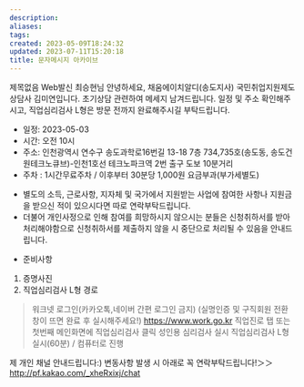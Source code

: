 ```yaml
---
description:
aliases: 
tags: 
created: 2023-05-09T18:24:32
updated: 2023-07-11T15:20:18
title: 문자메시지 아카이브
---
```

제목없음
Web발신
최승현님 안녕하세요, 채움에이치알디(송도지사) 국민취업지원제도 상담사 김미연입니다. 
초기상담 관련하여 메세지 남겨드립니다.
일정 및 주소 확인해주시고, 직업심리검사 L형은 방문 전까지 완료해주시길 부탁드립니다. 

* 일정: 2023-05-03
* 시간: 오전 10시
* 주소: 인천광역시 연수구 송도과학로16번길 13-18 7층 734,735호(송도동, 송도건원테크노큐브)-인천1호선 테크노파크역 2번 출구 도보 10분거리 
* 주차 : 1시간무료주차 / 이후부터 30분당 1,000원 요금부과(부가세별도)

- 별도의 소득, 근로사항, 지자체 및 국가에서 지원받는 사업에 참여한 사항나 지원금을 받으신 적이 있으시다면 따로 연락부탁드립니다.
- 더불어 개인사정으로 인해 참여를 희망하시지 않으시는 분들은 신청취하서를 받아 처리해야함으로 신청취하서를 제출하지 않을 시 중단으로 처리될 수 있음을 안내드립니다.

* 준비사항
1. 증명사진
2. 직업심리검사 L형 경로
 > 워크넷 로그인(카카오톡,네이버 간편 로그인 금지)
 (실명인증 및 구직회원 전환 창이 뜨면 완료 후 실시해주세요!)
 > https://www.work.go.kr 
 > 직업진로 탭 또는 첫번째 메인화면에 직업심리검사 클릭
 > 성인용 심리검사 실시 
 > 직업심리검사 L형 실시(60분) / 컴퓨터로 진행

제 개인 채널 안내드립니다:) 변동사항 발생 시 아래로 꼭 연락부탁드립니다!＞＞http://pf.kakao.com/_xheRxixj/chat